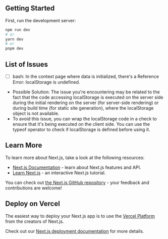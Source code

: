 ## Getting Started

First, run the development server:

```bash
npm run dev
# or
yarn dev
# or
pnpm dev
```

## List of Issues

- [ ] bash: In the context page where data is initialized, there's a Reference Error: localStorage is undefined.
- Possible Solution:
  The issue you're encountering may be related to the fact that the code accessing localStorage is executed on the server side during the initial rendering on the server (for server-side rendering) or during build time (for static site generation), where the localStorage object is not available.
- To avoid this issue, you can wrap the localStorage code in a check to ensure that it's being executed on the client side. You can use the typeof operator to check if localStorage is defined before using it.

## Learn More

To learn more about Next.js, take a look at the following resources:

- [Next.js Documentation](https://nextjs.org/docs) - learn about Next.js features and API.
- [Learn Next.js](https://nextjs.org/learn) - an interactive Next.js tutorial.

You can check out [the Next.js GitHub repository](https://github.com/vercel/next.js/) - your feedback and contributions are welcome!

## Deploy on Vercel

The easiest way to deploy your Next.js app is to use the [Vercel Platform](https://vercel.com/new?utm_medium=default-template&filter=next.js&utm_source=create-next-app&utm_campaign=create-next-app-readme) from the creators of Next.js.

Check out our [Next.js deployment documentation](https://nextjs.org/docs/deployment) for more details.
